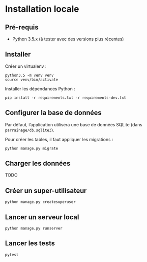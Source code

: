 # Installation locale

## Pré-requis

- Python 3.5.x (à tester avec des versions plus récentes)

## Installer

Créer un virtualenv :
```
python3.5 -m venv venv
source venv/bin/activate
```

Installer les dépendances Python :
```
pip install -r requirements.txt -r requirements-dev.txt
```


## Configurer la base de données

Par défaut, l’application utilisera une base de données SQLite (dans `parrainage/db.sqlite3`).

Pour créer les tables, il faut appliquer les migrations :
```
python manage.py migrate
```


## Charger les données

TODO


## Créer un super-utilisateur

```
python manage.py createsuperuser
```


## Lancer un serveur local

```
python manage.py runserver
```


## Lancer les tests

```
pytest
```
